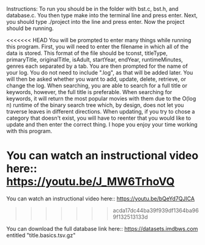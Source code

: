 Instructions:
To run you should be in the folder with bst.c, bst.h, and database.c. You then type make into the terminal line and press enter. Next, you should type ./project into the line and press enter. Now the project should be running.

<<<<<<< HEAD
You will be prompted to enter many things while running this program. First, you will need to enter the filename in which all of the data is stored. This format of the file should be tconst, titleType, primaryTitle, originalTitle, isAdult, startYear, endYear, runtimeMinutes, genres each separated by a tab. You are then prompted for the name of your log. You do not need to include ".log", as that will be added later. You will then be asked whether you want to add, update, delete, retrieve, or change the log. When searching, you are able to search for a full title or keywords, however, the full title is preferable. When searching for keywords, it will return the most popular movies with them due to the O(log n) runtime of the binary search tree which, by design, does not let you traverse leaves in different directions. When updating, if you try to chose a category that doesn't exist, you will have to reenter that you would like to update and then enter the correct thing. I hope you enjoy your time working with this program.

You can watch an instructional video here:: https://youtu.be/J_MW6TrhoVQ
=======
You can watch an instructional video here:: https://youtu.be/bQeYd7QJICA
>>>>>>> acda17dc44ba39f939df1364ba969f132513133d

You can download the full database link here:: https://datasets.imdbws.com entitled "title.basics.tsv.gz"
